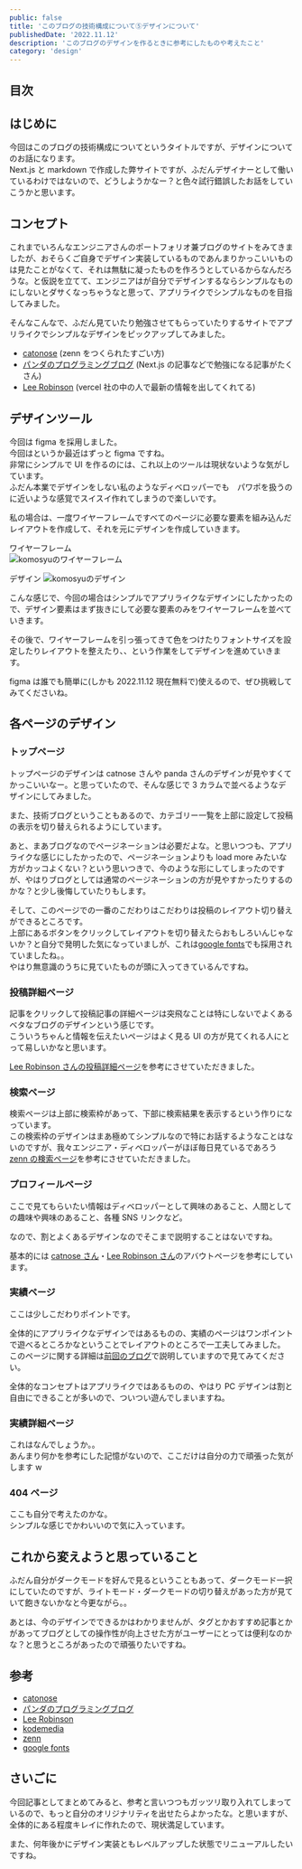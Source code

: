 ```yaml
---
public: false
title: 'このブログの技術構成について⑤デザインについて'
publishedDate: '2022.11.12'
description: 'このブログのデザインを作るときに参考にしたものや考えたこと'
category: 'design'
---
```


## 目次

## はじめに

今回はこのブログの技術構成についてというタイトルですが、デザインについてのお話になります。  
Next.js と markdown で作成した弊サイトですが、ふだんデザイナーとして働いているわけではないので、どうしようかなー？と色々試行錯誤したお話をしていこうかと思います。

## コンセプト

これまでいろんなエンジニアさんのポートフォリオ兼ブログのサイトをみてきましたが、おそらくご自身でデザイン実装しているものであんまりかっこいいものは見たことがなくて、それは無駄に凝ったものを作ろうとしているからなんだろうな。と仮説を立てて、エンジニアはが自分でデザインするならシンプルなものにしないとダサくなっちゃうなと思って、アプリライクでシンプルなものを目指してみました。

そんなこんなで、ふだん見ていたり勉強させてもらっていたりするサイトでアプリライクでシンプルなデザインをピックアップしてみました。

- [catonose](https://catnose.me/) (zenn をつくられたすごい方)
- [パンダのプログラミングブログ](https://panda-program.com/) (Next.js の記事などで勉強になる記事がたくさん)
- [Lee Robinson](https://leerob.io/) (vercel 社の中の人で最新の情報を出してくれてる)

## デザインツール

今回は figma を採用しました。  
今回はというか最近はずっと figma ですね。  
非常にシンプルで UI を作るのには、これ以上のツールは現状ないような気がしています。  
ふだん本業でデザインをしない私のようなディベロッパーでも　パワポを扱うのに近いような感覚でスイスイ作れてしまうので楽しいです。

私の場合は、一度ワイヤーフレームですべてのページに必要な要素を組み込んだレイアウトを作成して、それを元にデザインを作成していきます。

ワイヤーフレーム  
![komosyuのワイヤーフレーム](/asset/img/post/6_1.jpg)

デザイン
![komosyuのデザイン](/asset/img/post/6_2.jpg)

こんな感じで、今回の場合はシンプルでアプリライクなデザインにしたかったので、デザイン要素はまず抜きにして必要な要素のみをワイヤーフレームを並べていきます。

その後で、ワイヤーフレームを引っ張ってきて色をつけたりフォントサイズを設定したりレイアウトを整えたり、、という作業をしてデザインを進めていきます。

figma は誰でも簡単に(しかも 2022.11.12 現在無料で)使えるので、ぜひ挑戦してみてくださいね。

## 各ページのデザイン

### トップページ

トップページのデザインは catnose さんや panda さんのデザインが見やすくてかっこいいなー。と思っていたので、そんな感じで 3 カラムで並べるようなデザインにしてみました。

また、技術ブログということもあるので、カテゴリー一覧を上部に設定して投稿の表示を切り替えられるようにしています。

あと、まあブログなのでページネーションは必要だよな。と思いつつも、アプリライクな感じにしたかったので、ページネーションよりも load more みたいな方がカッコよくない？という思いつきで、今のような形にしてしまったのですが、やはりブログとしては通常のページネーションの方が見やすかったりするのかな？と少し後悔していたりもします。

そして、このページでの一番のこだわりはこだわりは投稿のレイアウト切り替えができるところです。  
上部にあるボタンをクリックしてレイアウトを切り替えたらおもしろいんじゃないか？と自分で発明した気になっていましが、これは[google fonts](https://fonts.google.com/?preview.size=64&preview.layout=row)でも採用されていましたね。。  
やはり無意識のうちに見ていたものが頭に入ってきているんですね。

### 投稿詳細ページ

記事をクリックして投稿記事の詳細ページは突飛なことは特にしないでよくあるベタなブログのデザインという感じです。  
こういうちゃんと情報を伝えたいページはよく見る UI の方が見てくれる人にとって易しいかなと思います。

[Lee Robinson さんの投稿詳細ページ](https://leerob.io/blog/style-guides-component-libraries-design-systems)を参考にさせていただきました。

### 検索ページ

検索ページは上部に検索枠があって、下部に検索結果を表示するという作りになっています。  
この検索枠のデザインはまあ極めてシンプルなので特にお話するようなことはないのですが、我々エンジニア・ディベロッパーがほぼ毎日見ているであろう[zenn の検索ページ](https://zenn.dev/search)を参考にさせていただきました。

### プロフィールページ

ここで見てもらいたい情報はディベロッパーとして興味のあること、人間としての趣味や興味のあること、各種 SNS リンクなど。

なので、割とよくあるデザインなのでそこまで説明することはないですね。

基本的には [catnose さん](https://catnose.me/about)・[Lee Robinson さん](https://leerob.io/about)のアバウトページを参考にしています。

### 実績ページ　　

ここは少しこだわりポイントです。

全体的にアプリライクなデザインではあるものの、実績のページはワンポイントで遊べるところかなということでレイアウトのところで一工夫してみました。  
このページに関する詳細は[前回のブログ](/posts/5)で説明していますので見てみてください。

全体的なコンセプトはアプリライクではあるものの、やはり PC デザインは割と自由にできることが多いので、ついつい遊んでしまいますね。

### 実績詳細ページ

これはなんでしょうか。。  
あんまり何かを参考にした記憶がないので、ここだけは自分の力で頑張った気がします w

### 404 ページ

ここも自分で考えたのかな。  
シンプルな感じでかわいいので気に入っています。

## これから変えようと思っていること

ふだん自分がダークモードを好んで見るということもあって、ダークモード一択にしていたのですが、ライトモード・ダークモードの切り替えがあった方が見ていて飽きないかなと今更ながら。。

あとは、今のデザインでできるかはわかりませんが、タグとかおすすめ記事とかがあってブログとしての操作性が向上させた方がユーザーにとっては便利なのかな？と思うところがあったので頑張りたいですね。

## 参考

- [catonose](https://catnose.me/)
- [パンダのプログラミングブログ](https://panda-program.com/)
- [Lee Robinson](https://leerob.io/)
- [kodemedia](https://kodemedia.com/work)
- [zenn](https://zenn.dev/search)
- [google fonts](https://fonts.google.com/?preview.size=64&preview.layout=row)

## さいごに

今回記事としてまとめてみると、参考と言いつつもガッツリ取り入れてしまっているので、もっと自分のオリジナリティを出せたらよかったな。と思いますが、全体的にある程度キレイに作れたので、現状満足しています。

また、何年後かにデザイン実装ともレベルアップした状態でリニューアルしたいですね。
